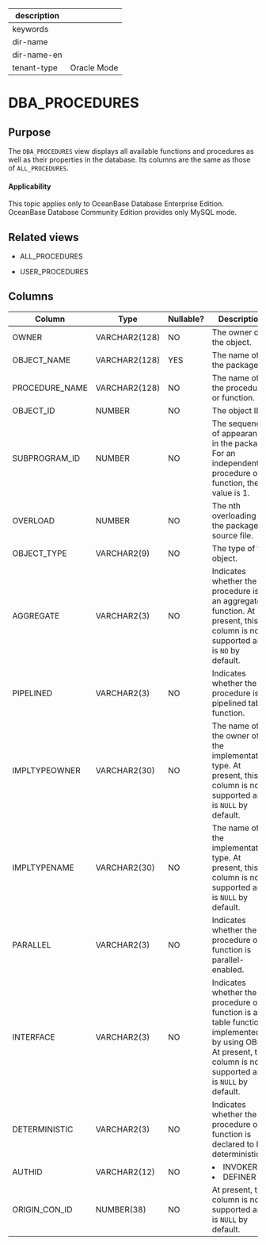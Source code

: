 | description ||
|---|---|
| keywords ||
| dir-name ||
| dir-name-en ||
| tenant-type | Oracle Mode |

DBA_PROCEDURES
===================================

Purpose
-----------

The `DBA_PROCEDURES` view displays all available functions and procedures as well as their properties in the database. Its columns are the same as those of `ALL_PROCEDURES`.

<main id="notice" >
    <h4>Applicability</h4>
    <p>This topic applies only to OceanBase Database Enterprise Edition. OceanBase Database Community Edition provides only MySQL mode. </p>
  </main>

Related views
-------------

* ALL_PROCEDURES



* USER_PROCEDURES






Columns
-------------



| **Column** | **Type** | **Nullable?** | **Description** |
|----------------|---------------|----------------|-------------------------------------------------------------------------------------------------------------|
| OWNER | VARCHAR2(128) | NO | The owner of the object. |
| OBJECT_NAME | VARCHAR2(128) | YES | The name of the package. |
| PROCEDURE_NAME | VARCHAR2(128) | NO | The name of the procedure or function. |
| OBJECT_ID | NUMBER | NO | The object ID. |
| SUBPROGRAM_ID | NUMBER | NO | The sequence of appearance in the package. For an independent procedure or function, the value is 1. |
| OVERLOAD | NUMBER | NO | The nth overloading in the package source file. |
| OBJECT_TYPE | VARCHAR2(9) | NO | The type of the object. |
| AGGREGATE | VARCHAR2(3) | NO | Indicates whether the procedure is an aggregate function. At present, this column is not supported and is `NO` by default. |
| PIPELINED | VARCHAR2(3) | NO | Indicates whether the procedure is a pipelined table function. |
| IMPLTYPEOWNER | VARCHAR2(30) | NO | The name of the owner of the implementation type. At present, this column is not supported and is `NULL` by default. |
| IMPLTYPENAME | VARCHAR2(30) | NO | The name of the implementation type. At present, this column is not supported and is `NULL` by default. |
| PARALLEL | VARCHAR2(3) | NO | Indicates whether the procedure or function is parallel-enabled. |
| INTERFACE | VARCHAR2(3) | NO | Indicates whether the procedure or function is a table function implemented by using OBCI. At present, this column is not supported and is `NULL` by default. |
| DETERMINISTIC | VARCHAR2(3) | NO | Indicates whether the procedure or function is declared to be deterministic. |
| AUTHID | VARCHAR2(12) | NO | <li> INVOKER   <li> DEFINER |
| ORIGIN_CON_ID | NUMBER(38) | NO | At present, this column is not supported and is `NULL` by default. |



